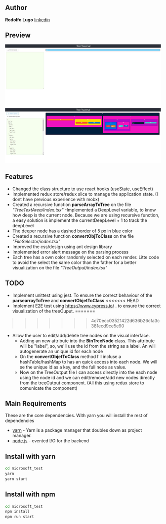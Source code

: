 # 
## Author
**Rodolfo Lugo**  [linkedin]

## Preview
![image info](./preview/Capture1.JPG)
![image info](./preview/Capture2.JPG)

## Features
- Changed the class structure to use react hooks (useState, useEffect)
- Implemented redux store/redux slice to manage the application state. (I dont have previous experience with mobx)
- Created a recursive function **parseArrayToTree** on the file *"TreeTextArea/index.tsx"*
-Implemented a DeepLevel variable, to know how deep is the current node. Because we are using recursive function, a easy solution is implement the currentDeepLevel + 1 to track the deepLevel 
- The deeper node has a dashed border of 5 px in blue color
- Created a recursive function **convertObjToClass** on the file *"FileSelector/index.tsx"*
- Improved the css/design using ant design library
- Implemented error alert message on the parsing process
- Each tree has a own color randomly selected on each render. Litte code to avoid the select the same color than the father for a better visualization on the file *"TreeOutput/index.tsx"*

## TODO
- Implement unittest using jest. To ensure the correct behaviour of the **parsearrayToTree** and **convertObjetToClass** 
<<<<<<< HEAD
- Implement E2E test using https://www.cypress.io/ . to ensure the correct visualization of the treeOuput.
=======
>>>>>>> 4c70ecc03521422d636b26cfa3c381ecd9ce5e90
- Allow the user to edit/add/delete tree nodes on the visual interface. 
    - Adding an new attribute into the **BinTreeNode** class. This attribute will be "label", so, we'll use the id from the string as a label. An will autogenerate an unique id for each node        
    - On the  **convertObjetToClass** method I'll incluse a hashTable/hashMap to has an quick access into each node. We will se the unique id as a key, and the full node as value.
    - Now on the TreeOutput file I can access directly into the each node using the  node id and we can edit/remove/add new nodes directly from the treeOutput component. (All this using redux store to comunicate the component) 


## Main Requirements
These are the core dependencies. With yarn you will install the rest of dependencies
- [yarn] - Yarn is a package manager that doubles down as project manager.
- [node.js] - evented I/O for the backend

## Install with yarn
```sh
cd microsoft_test
yarn
yarn start
```

## Install with npm
```sh
cd microsoft_test
npm install
npm run start
```
   [node.js]: <http://nodejs.org>
   [yarn]: <https://yarnpkg.com/>
   [linkedin]: <https://www.linkedin.com/in/rodolfo-lugo/>
   